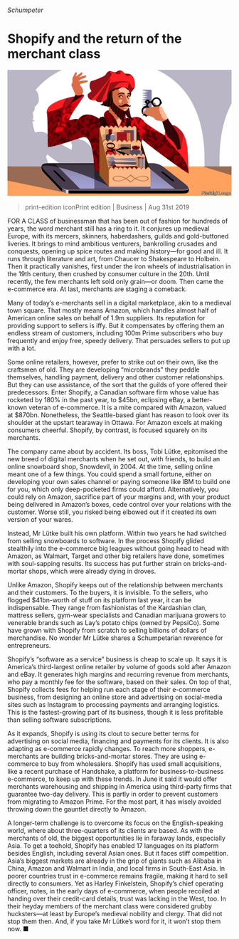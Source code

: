 ###### Schumpeter

# Shopify and the return of the merchant class 

![image](images/20190831_WBD000_1.jpg) 

> print-edition iconPrint edition | Business | Aug 31st 2019 

FOR A CLASS of businessman that has been out of fashion for hundreds of years, the word merchant still has a ring to it. It conjures up medieval Europe, with its mercers, skinners, haberdashers, guilds and gold-buttoned liveries. It brings to mind ambitious venturers, bankrolling crusades and conquests, opening up spice routes and making history—for good and ill. It runs through literature and art, from Chaucer to Shakespeare to Holbein. Then it practically vanishes, first under the iron wheels of industrialisation in the 19th century, then crushed by consumer culture in the 20th. Until recently, the few merchants left sold only grain—or doom. Then came the e-commerce era. At last, merchants are staging a comeback. 

Many of today’s e-merchants sell in a digital marketplace, akin to a medieval town square. That mostly means Amazon, which handles almost half of American online sales on behalf of 1.9m suppliers. Its reputation for providing support to sellers is iffy. But it compensates by offering them an endless stream of customers, including 100m Prime subscribers who buy frequently and enjoy free, speedy delivery. That persuades sellers to put up with a lot. 

Some online retailers, however, prefer to strike out on their own, like the craftsmen of old. They are developing “microbrands” they peddle themselves, handling payment, delivery and other customer relationships. But they can use assistance, of the sort that the guilds of yore offered their predecessors. Enter Shopify, a Canadian software firm whose value has rocketed by 180% in the past year, to $45bn, eclipsing eBay, a better-known veteran of e-commerce. It is a mite compared with Amazon, valued at $870bn. Nonetheless, the Seattle-based giant has reason to look over its shoulder at the upstart tearaway in Ottawa. For Amazon excels at making consumers cheerful. Shopify, by contrast, is focused squarely on its merchants. 

The company came about by accident. Its boss, Tobi Lütke, epitomised the new breed of digital merchants when he set out, with friends, to build an online snowboard shop, Snowdevil, in 2004. At the time, selling online meant one of a few things. You could spend a small fortune, either on developing your own sales channel or paying someone like IBM to build one for you, which only deep-pocketed firms could afford. Alternatively, you could rely on Amazon, sacrifice part of your margins and, with your product being delivered in Amazon’s boxes, cede control over your relations with the customer. Worse still, you risked being elbowed out if it created its own version of your wares. 

Instead, Mr Lütke built his own platform. Within two years he had switched from selling snowboards to software. In the process Shopify glided stealthily into the e-commerce big leagues without going head to head with Amazon, as Walmart, Target and other big retailers have done, sometimes with soul-sapping results. Its success has put further strain on bricks-and-mortar shops, which were already dying in droves. 

Unlike Amazon, Shopify keeps out of the relationship between merchants and their customers. To the buyers, it is invisible. To the sellers, who flogged $41bn-worth of stuff on its platform last year, it can be indispensable. They range from fashionistas of the Kardashian clan, mattress sellers, gym-wear specialists and Canadian marijuana growers to venerable brands such as Lay’s potato chips (owned by PepsiCo). Some have grown with Shopify from scratch to selling billions of dollars of merchandise. No wonder Mr Lütke shares a Schumpetarian reverence for entrepreneurs. 

Shopify’s “software as a service” business is cheap to scale up. It says it is America’s third-largest online retailer by volume of goods sold after Amazon and eBay. It generates high margins and recurring revenue from merchants, who pay a monthly fee for the software, based on their sales. On top of that, Shopify collects fees for helping run each stage of their e-commerce business, from designing an online store and advertising on social-media sites such as Instagram to processing payments and arranging logistics. This is the fastest-growing part of its business, though it is less profitable than selling software subscriptions. 

As it expands, Shopify is using its clout to secure better terms for advertising on social media, financing and payments for its clients. It is also adapting as e-commerce rapidly changes. To reach more shoppers, e-merchants are building bricks-and-mortar stores. They are using e-commerce to buy from wholesalers. Shopify has used small acquisitions, like a recent purchase of Handshake, a platform for business-to-business e-commerce, to keep up with these trends. In June it said it would offer merchants warehousing and shipping in America using third-party firms that guarantee two-day delivery. This is partly in order to prevent customers from migrating to Amazon Prime. For the most part, it has wisely avoided throwing down the gauntlet directly to Amazon. 

A longer-term challenge is to overcome its focus on the English-speaking world, where about three-quarters of its clients are based. As with the merchants of old, the biggest opportunities lie in faraway lands, especially Asia. To get a toehold, Shopify has enabled 17 languages on its platform besides English, including several Asian ones. But it faces stiff competition. Asia’s biggest markets are already in the grip of giants such as Alibaba in China, Amazon and Walmart in India, and local firms in South-East Asia. In poorer countries trust in e-commerce remains fragile, making it hard to sell directly to consumers. Yet as Harley Finkelstein, Shopify’s chief operating officer, notes, in the early days of e-commerce, when people recoiled at handing over their credit-card details, trust was lacking in the West, too. In their heyday members of the merchant class were considered grubby hucksters—at least by Europe’s medieval nobility and clergy. That did not stop them then. And, if you take Mr Lütke’s word for it, it won’t stop them now. ■ 

